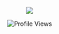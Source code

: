 
<p align="center"> <img src = "https://discord.c99.nl/widget/theme-4/978750269481418792.png" /> </p>
<p align="center"> <img src="https://gpvc.arturio.dev/sayborduu" alt="Profile Views" /> </p>

